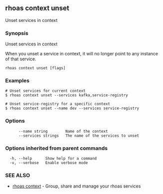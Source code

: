 ## rhoas context unset

Unset services in context

### Synopsis

Unset services in context

When you unset a service in context, it will no longer point to any instance of that service.


```
rhoas context unset [flags]
```

### Examples

```
# Unset services for current context
$ rhoas context unset --services kafka,service-registry

# Unset service-registry for a specific context
$ rhoas context unset --name dev --services service-registry

```

### Options

```
      --name string        Name of the context
      --services strings   The name of the services to unset
```

### Options inherited from parent commands

```
  -h, --help      Show help for a command
  -v, --verbose   Enable verbose mode
```

### SEE ALSO

* [rhoas context](rhoas_context.md)	 - Group, share and manage your rhoas services

